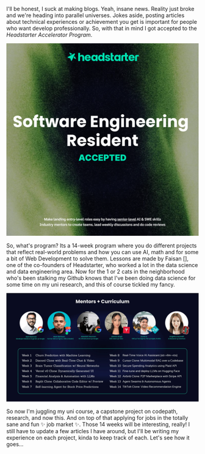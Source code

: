 I'll be honest, I suck at making blogs. Yeah, insane news. Reality just broke and we're heading into parallel universes. Jokes aside, posting articles about technical experiences or achievement you get is important for people who want develop professionally. So, with that in mind I got accepted to the *Headstarter Accelerator Program*. 

![](./headstarter.png)

So, what's program? Its a 14-week program where you do different projects that reflect real-world problems and how you can use AI, math and for some a bit of Web Development to solve them. Lessons are made by Faisan [], one of the co-founders of Headstarter, who worked a lot in the data science and data engineering area. Now for the 1 or 2 cats in the neighborhood who's been stalking my Github knows that I've been doing data science for some time on my uni research, and this of course tickled my fancy.

![](./headstarter-curriculum.jpeg)

So now I'm juggling my uni course, a capstone project on codepath, research, and now this. And on top of that applying for jobs in the totally sane and fun ✨  job market ✨. Those 14 weeks will be interesting, really! I still have to update a few articles I have around, but I'll be writing my experience on each project, kinda to keep track of each. Let's see how it goes...